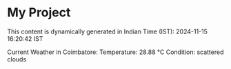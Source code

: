 # My Project

This content is dynamically generated in Indian Time (IST): 2024-11-15 16:20:42 IST


Current Weather in Coimbatore:
Temperature: 28.88 °C
Condition: scattered clouds
